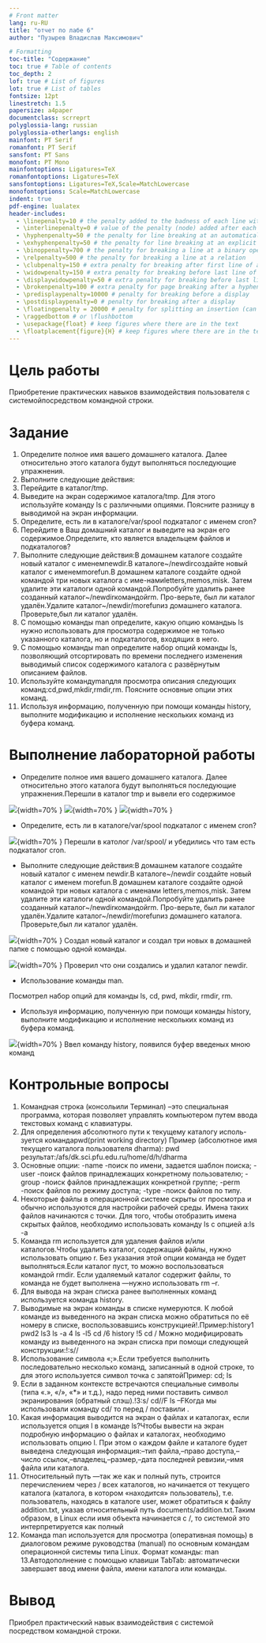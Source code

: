 ```yaml
---
# Front matter
lang: ru-RU
title: "отчет по лабе 6"
author: "Пузырев Владислав Максимович"

# Formatting
toc-title: "Содержание"
toc: true # Table of contents
toc_depth: 2
lof: true # List of figures
lot: true # List of tables
fontsize: 12pt
linestretch: 1.5
papersize: a4paper
documentclass: scrreprt
polyglossia-lang: russian
polyglossia-otherlangs: english
mainfont: PT Serif
romanfont: PT Serif
sansfont: PT Sans
monofont: PT Mono
mainfontoptions: Ligatures=TeX
romanfontoptions: Ligatures=TeX
sansfontoptions: Ligatures=TeX,Scale=MatchLowercase
monofontoptions: Scale=MatchLowercase
indent: true
pdf-engine: lualatex
header-includes:
  - \linepenalty=10 # the penalty added to the badness of each line within a paragraph (no associated penalty node) Increasing the value makes tex try to have fewer lines in the paragraph.
  - \interlinepenalty=0 # value of the penalty (node) added after each line of a paragraph.
  - \hyphenpenalty=50 # the penalty for line breaking at an automatically inserted hyphen
  - \exhyphenpenalty=50 # the penalty for line breaking at an explicit hyphen
  - \binoppenalty=700 # the penalty for breaking a line at a binary operator
  - \relpenalty=500 # the penalty for breaking a line at a relation
  - \clubpenalty=150 # extra penalty for breaking after first line of a paragraph
  - \widowpenalty=150 # extra penalty for breaking before last line of a paragraph
  - \displaywidowpenalty=50 # extra penalty for breaking before last line before a display math
  - \brokenpenalty=100 # extra penalty for page breaking after a hyphenated line
  - \predisplaypenalty=10000 # penalty for breaking before a display
  - \postdisplaypenalty=0 # penalty for breaking after a display
  - \floatingpenalty = 20000 # penalty for splitting an insertion (can only be split footnote in standard LaTeX)
  - \raggedbottom # or \flushbottom
  - \usepackage{float} # keep figures where there are in the text
  - \floatplacement{figure}{H} # keep figures where there are in the text
---
```


# Цель работы

Приобретение практических навыков взаимодействия пользователя с системойпосредством командной строки.



# Задание

1. Определите полное имя вашего домашнего каталога. Далее относительно этого каталога будут выполняться последующие упражнения.
2. Выполните следующие действия:
3. Перейдите в каталог/tmp.
4. Выведите на экран содержимое каталога/tmp. Для этого используйте команду ls с различными опциями. Поясните разницу в выводимой на экран информации.
5. Определите, есть ли в каталоге/var/spool подкаталог с именем cron?
6. Перейдите в Ваш домашний каталог и выведите на экран его содержимое.Определите, кто является владельцем файлов и подкаталогов?
7. Выполните следующие действия:В домашнем каталоге создайте новый каталог с именемnewdir.В каталоге~/newdirсоздайте новый каталог с именемmorefun.В домашнем каталоге создайте одной командой три новых каталога с име-намиletters,memos,misk. Затем удалите эти каталоги одной командой.Попробуйте удалить ранее созданный каталог~/newdirкомандойrm. Про-верьте, был ли каталог удалён.Удалите каталог~/newdir/morefunиз домашнего каталога. Проверьте,был ли каталог удалён.
8. С помощью команды man определите, какую опцию командыь ls нужно использовать для просмотра содержимое не только указанного каталога, но и подкаталогов, входящих в него.
9. С помощью команды man определите набор опций команды ls, позволяющий отсортировать по времени последнего изменения выводимый список содержимого каталога с развёрнутым описанием файлов.
10. Используйте командуmanдля просмотра описания следующих команд:cd,pwd,mkdir,rmdir,rm. Поясните основные опции этих команд.
11. Используя информацию, полученную при помощи команды history, выполните модификацию и исполнение нескольких команд из буфера команд.

# Выполнение лабораторной работы

- Определите полное имя вашего домашнего каталога. Далее относительно этого каталога будут выполняться последующие упражнения.Перешли в каталог tmp и вывели его содержимое 

![](image/1.png){width=70% }
![](image/2.png){width=70% }
![](image/3.png){width=70% }


- Определите, есть ли в каталоге/var/spool подкаталог с именем cron?

![](image/4.png){width=70% }
Перешли в католог /var/spool/  и убедились что там есть подкаталог cron.


- Выполните следующие действия:В домашнем каталоге создайте новый каталог с именем newdir.В каталоге~/newdir создайте новый каталог с именем morefun.В домашнем каталоге создайте одной командой три новых каталога с именами letters,memos,misk. Затем удалите эти каталоги одной командой.Попробуйте удалить ранее созданный каталог~/newdirкомандойrm. Про-верьте, был ли каталог удалён.Удалите каталог~/newdir/morefunиз домашнего каталога. Проверьте,был ли каталог удалён.

![](image/6.png){width=70% }
Создал новый каталог и создал три новых в домашней папке с помощью одной команды. 


![](image/5.png){width=70% }
Проверил что они создались и удалил каталог newdir.


- Использование команды man.

Посмотрел набор опций для команды ls, cd, pwd, mkdir, rmdir, rm.

- Используя информацию, полученную при помощи команды history, выполните модификацию и исполнение нескольких команд из буфера команд.

![](image/9.png){width=70% }
Ввел команду history, появился буфер введеных мною команд


# Контрольные вопросы

1. Командная строка (консольили Терминал) –это специальная программа, которая позволяет управлять компьютером путем ввода текстовых команд с клавиатуры.
2. Для определения абсолютного пути к текущему каталогу исполь-зуется командаpwd(print working directory) Пример (абсолютное имя текущего каталога пользователя dharma): pwd результат:/afs/dk.sci.pfu.edu.ru/home/d/h/dharma
3. Основные опции: -name -поиск по имени, задается шаблон поиска; -user -поиск файлов принадлежащих конкретному пользователю; -group -поиск файлов принадлежащих конкретной группе; -perm -поиск файлов по режиму доступа; -type -поиск файлов по типу.
4. Некоторые файлы в операционной системе скрыты от просмотра и обычно используются для настройки рабочей среды. Имена таких файлов начинаются с точки. Для того, чтобы отобразить имена скрытых файлов, необходимо использовать команду ls с опцией a:ls -a
5. Команда rm используется для удаления файлов и/или каталогов.Чтобы удалить каталог, содержащий файлы, нужно использовать опцию r. Без указания этой опции команда не будет выполняться.Если каталог пуст, то можно воспользоваться командой rmdir. Если удаляемый каталог содержит файлы, то команда не будет выполнена —нужно использовать rm –r.
6. Для вывода на экран списка ранее выполненных команд используется команда history.
7. Выводимые на экран команды в списке нумеруются. К любой команде из выведенного на экран списка можно обратиться по её номеру в списке, воспользовавшись конструкцией!.Пример:history1 pwd2 ls3 ls -a 4 ls -l5 cd /6 history !5 cd /
Можно модифицировать команду из выведенного на экран списка при помощи следующей конструкции:!:s//
8. Использование символа «;».Если требуется выполнить последовательно несколько команд, записанный в одной строке, то для этого используется символ точка с запятойПример: cd; ls
9. Если в заданном контексте встречаются специальные символы (типа «.», «/», «*» и т.д.), надо перед ними поставить символ экранирования (обратный слэш).!3:s/ cd//F ls –FКогда мы использовали команду cd/ то перед / поставили .
10. Какая информация выводится на экран о файлах и каталогах, если используется опция l в команде ls?Чтобы вывести на экран подробную информацию о файлах и каталогах, необходимо использовать опцию l. При этом о каждом файле и каталоге будет выведена следующая информация:–тип файла,–право доступа,–число ссылок,–владелец,–размер,–дата последней ревизии,–имя файла или каталога.
11. Относительный путь —так же как и полный путь, строится перечислением через / всех каталогов, но начинается от текущего каталога (каталога, в котором «находится» пользователь), т.е. пользователь, находясь в каталоге user, может обратиться к файлу addition.txt, указав относительный путь documents/addition.txt.Таким образом, в Linux если имя объекта начинается с /, то системой это интерпретируется как полный
12. Команда man используется для просмотра (оперативная помощь) в диалоговом режиме руководства (manual) по основным командам операционной системы типа Linux. Формат команды: man 13.Автодополнение с помощью клавиши TabTab: автоматически завершает ввод имени файла, имени каталога или команды.

# Вывод

Приобрел практический навык взаимодействия с системой посредством командной строки.
